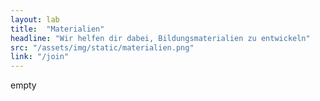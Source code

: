 ```yaml
---
layout: lab
title:  "Materialien"
headline: "Wir helfen dir dabei, Bildungsmaterialien zu entwickeln"
src: "/assets/img/static/materialien.png"
link: "/join"
---
```

empty